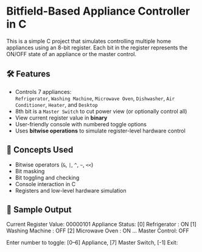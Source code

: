 # Bitfield-Based Appliance Controller in C

This is a simple C project that simulates controlling multiple home appliances using an 8-bit register. Each bit in the register represents the ON/OFF state of an appliance or the master control.

## 🛠 Features

- Controls 7 appliances:  
  `Refrigerator`, `Washing Machine`, `Microwave Oven`, `Dishwasher`, `Air Conditioner`, `Heater`, and `Desktop`
- 8th bit is a `Master Switch` to cut power view (or optionally control all)
- View current register value in **binary**
- User-friendly console with numbered toggle options
- Uses **bitwise operations** to simulate register-level hardware control

## 🧠 Concepts Used

- Bitwise operators (`&`, `|`, `^`, `~`, `<<`)
- Bit masking
- Bit toggling and checking
- Console interaction in C
- Registers and low-level hardware simulation

## 📸 Sample Output
Current Register Value: 00000101
Appliance Status:
[0] Refrigerator : ON
[1] Washing Machine : OFF
[2] Microwave Oven : ON
...
Master Control: OFF

Enter number to toggle: [0–6] Appliance, [7] Master Switch, [-1] Exit:
